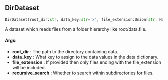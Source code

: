 ## DirDataset
```python
DirDataset(root_dir:str, data_key:str='x', file_extension:Union[str, NoneType]=None, recursive_search:bool=True) -> None
```
A dataset which reads files from a folder hierarchy like root/data.file.


#### Args:

* **root_dir** :  The path to the directory containing data.
* **data_key** :  What key to assign to the data values in the data dictionary.
* **file_extension** :  If provided then only files ending with the file_extension will be included.
* **recursive_search** :  Whether to search within subdirectories for files.